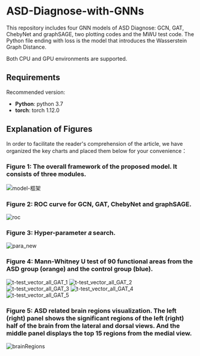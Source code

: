 # ASD-Diagnose-with-GNNs

This repository includes four GNN models of ASD Diagnose: GCN, GAT, ChebyNet and graphSAGE, two plotting codes and the MWU test code. The Python file ending with loss is the model that introduces the Wasserstein Graph Distance.

Both CPU and GPU environments are supported.

## Requirements

Recommended version:

* **Python**: python 3.7 
* **torch**: torch 1.12.0

## Explanation of Figures

In order to facilitate the reader's comprehension of the article, we have organized the key charts and placed them below for your convenience：
### Figure 1: The overall framework of the proposed model. It consists of three modules.
![model-框架](https://github.com/lobster2023/ASD-Diagnose-with-GNNs/assets/133120607/d5a4ab48-09cd-4853-86af-54d3f914b32b)

### Figure 2: ROC curve for GCN, GAT, ChebyNet and graphSAGE.
![roc](https://github.com/lobster2023/ASD-Diagnose-with-GNNs/assets/133120607/64e3e045-aac1-4c79-8c84-4e81d8cb8525)

### Figure 3: Hyper-parameter 𝑎 search.
![para_new](https://github.com/lobster2023/ASD-Diagnose-with-GNNs/assets/133120607/1f77c961-7553-4d4d-a2fc-d6ddf27f6605)

### Figure 4: Mann-Whitney U test of 90 functional areas from the ASD group (orange) and the control group (blue).
![t-test_vector_all_GAT_1](https://github.com/lobster2023/ASD-Diagnose-with-GNNs/assets/133120607/2e364177-6ef7-46d6-bfa3-5763cd02d7dd)
![t-test_vector_all_GAT_2](https://github.com/lobster2023/ASD-Diagnose-with-GNNs/assets/133120607/d5b15c0b-3ef2-4c7f-8877-5ccb7181ae8d)
![t-test_vector_all_GAT_3](https://github.com/lobster2023/ASD-Diagnose-with-GNNs/assets/133120607/d1a3b711-c966-4d04-822a-934b0f8ccc57)
![t-test_vector_all_GAT_4](https://github.com/lobster2023/ASD-Diagnose-with-GNNs/assets/133120607/095bebf4-9697-41fb-82df-06d406749960)
![t-test_vector_all_GAT_5](https://github.com/lobster2023/ASD-Diagnose-with-GNNs/assets/133120607/205d7dbf-50b9-4d82-9615-f4dfc2dad5fb)

### Figure 5: ASD related brain regions visualization. The left (right) panel shows the significant regions of the left (right) half of the brain from the lateral and dorsal views. And the middle panel displays the top 15 regions from the medial view.
![brainRegions](https://github.com/lobster2023/ASD-Diagnose-with-GNNs/assets/133120607/a767db45-88b7-40c0-bc43-e683d09293a9)










